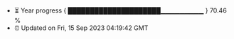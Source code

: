 - ⏳ Year progress { █████████████████████▁▁▁▁▁▁▁▁▁ } 70.46 %
- ⏰ Updated on Fri, 15 Sep 2023 04:19:42 GMT


